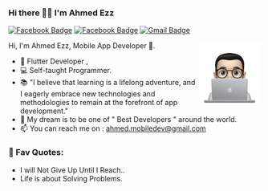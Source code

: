 ### Hi there 👋🏻 I'm Ahmed Ezz
[![Facebook Badge](https://img.shields.io/badge/AhmedEzz-30302f?style=flat&logo=linkdin)](https://www.linkedin.com/in/ahmed-ezz-888228254/)
[![Facebook Badge](https://img.shields.io/badge/AhmedEzz-30302f?style=flat&logo=facebook)](https://www.facebook.com/ahmed.ezz.965580)
[![Gmail Badge](https://img.shields.io/badge/ahmed.mobiledev@gmail.com-30302f?style=flat&logo=Gmail&logoColor=red)](mailto:ahmed.mobiledev@gmail.com)

  <img src="https://github.com/AhmedEzz32/AhmedEzz32/blob/main/profile-img.png" align="right" width="25%"/>

Hi, I'm Ahmed Ezz, Mobile App Developer 🚀.
- 🐳 Flutter Developer , 
- 💻 Self-taught Programmer.
- 📚 "I believe that learning is a lifelong adventure, and I eagerly embrace new technologies and methodologies to remain at the forefront of app development."
- 🔮 My dream is to be one of " Best Developers " around the world.
- 📫 You can reach me on : ahmed.mobiledev@gmail.com

### 💎 Fav Quotes: 
- I will Not Give Up Until I Reach..
- Life is about Solving Problems.
